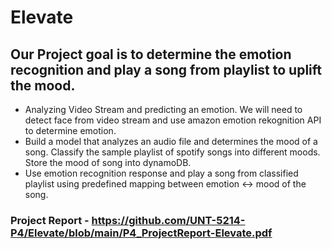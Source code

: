 # Elevate

## Our Project goal is to determine the emotion recognition and play a song from playlist to uplift the mood. 


* Analyzing Video Stream and predicting an emotion. We will need to detect face from video stream and use amazon emotion rekognition API to determine emotion.
* Build a model that analyzes an audio file and determines the mood of a song. Classify the sample playlist of spotify songs into different moods. Store the mood of song into dynamoDB.
* Use emotion recognition response and play a song from classified playlist using predefined mapping between emotion <-> mood of the song. 


### Project Report - https://github.com/UNT-5214-P4/Elevate/blob/main/P4_ProjectReport-Elevate.pdf
